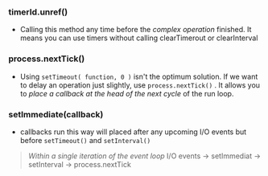 ### timerId.unref()

*	Calling this method any time before the *complex operation* finished.
It means you can use timers without calling clearTimerout or clearInterval


### process.nextTick()

*	Using ```setTimeout( function, 0 )``` isn't the optimum solution. If
we want to delay an operation just slightly, use ```process.nextTick()``` .
It allows you to *place a callback at the head of the next cycle* of the run 
loop.

### setImmediate(callback)

*	callbacks run this way will placed after any upcoming I/O events but before  ```setTimeout()``` and ```setInterval()```


> _Within a single iteration of the event loop_
> I/O events -> setImmediat -> setInterval -> process.nextTick

